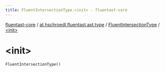 ```yaml
---
title: FluentIntersectionType.<init> - fluentast-core
---
```


[fluentast-core](../../index.html) / [at.hschroedl.fluentast.ast.type](../index.html) / [FluentIntersectionType](index.html) / [&lt;init&gt;](.)

# &lt;init&gt;

`FluentIntersectionType()`